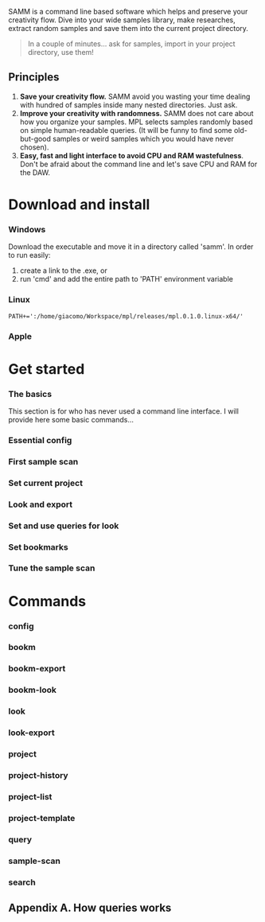 <section class="whatis">
<p>
    SAMM is a command line based software which helps and preserve your creativity flow. Dive into your wide samples library, make researches, extract random samples and save them into the current project directory.
</p>
<blockquote>In a couple of minutes... ask for samples, import in your project directory, use them!</blockquote>
</section>


<section class="principles">
<h2>Principles</h2>
<ol>
    <li><strong>Save your creativity flow.</strong> SAMM avoid you wasting your time dealing with hundred of samples inside many nested directories. Just ask.</li>
    <li><strong>Improve your creativity with randomness.</strong> SAMM does not care about how you organize your samples. MPL selects samples randomly based on simple human-readable queries. (It will be funny to find some old-but-good samples or weird samples which you would have never chosen).</li>
    <li><strong>Easy, fast and light interface to avoid CPU and RAM wastefulness</strong>. Don't be afraid about the command line and let's save CPU and RAM for the DAW.</li>
</ol>
</section>


# Download and install

### Windows
Download the executable and move it in a directory called 'samm'.
In order to run easily:
 1. create a link to the .exe, or
 2. run 'cmd' and add the entire path to 'PATH' environment variable

### Linux
`PATH+=':/home/giacomo/Workspace/mpl/releases/mpl.0.1.0.linux-x64/'`

### Apple


# Get started

### The basics
This section is for who has never used a command line interface. 
I will provide here some basic commands...

### Essential config
### First sample scan
### Set current project
### Look and export
### Set and use queries for look
### Set bookmarks
### Tune the sample scan

# Commands

### config
### bookm
### bookm-export
### bookm-look
### look
### look-export
### project
### project-history
### project-list
### project-template
### query
### sample-scan
### search


## Appendix A. How queries works
